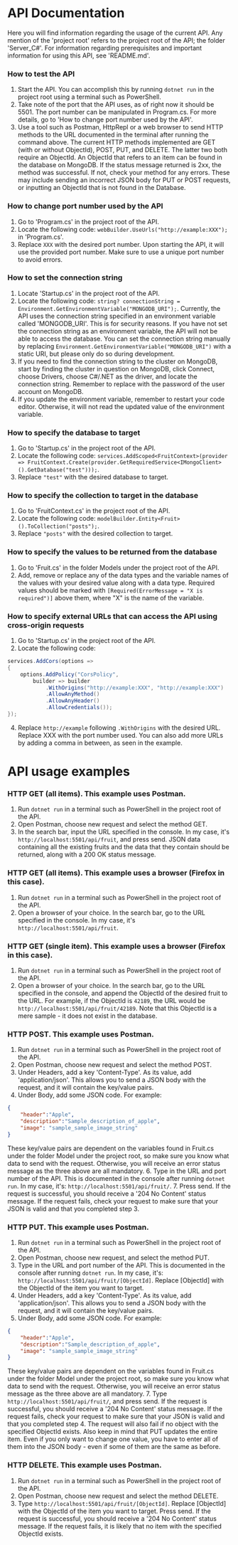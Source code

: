 API Documentation
=====================
Here you will find information regarding the usage of the current API. Any mention of the 'project root' refers to the project root of the API; the folder 'Server_C#'. For information regarding prerequisites and important information for using this API, see 'README.md'.

### How to test the API
1. Start the API. You can accomplish this by running `dotnet run` in the project root using a terminal such as PowerShell.
2. Take note of the port that the API uses, as of right now it should be 5501. The port number can be manipulated in Program.cs. For more details, go to 'How to change port number used by the API'.
3. Use a tool such as Postman, HttpRepl or a web browser to send HTTP methods to the URL documented in the terminal after running the command above. The current HTTP methods implemented are GET (with or without ObjectId), POST, PUT, and DELETE. The latter two both require an ObjectId. An ObjectId that refers to an item can be found in the database on MongoDB. If the status message returned is 2xx, the method was successful. If not, check your method for any errors. These may include sending an incorrect JSON body for PUT or POST requests, or inputting an ObjectId that is not found in the Database.

### How to change port number used by the API
1. Go to 'Program.cs' in the project root of the API.
2. Locate the following code: `webBuilder.UseUrls("http://example:XXX");` in 'Program.cs'.
3. Replace `XXX` with the desired port number. Upon starting the API, it will use the provided port number. Make sure to use a unique port number to avoid errors.

### How to set the connection string
1. Locate 'Startup.cs' in the project root of the API.
2. Locate the following code: `string? connectionString = Environment.GetEnvironmentVariable("MONGODB_URI");`. Currently, the API uses the connection string specified in an environment variable called 'MONGODB_URI'. This is for security reasons. If you have not set the connection string as an environment variable, the API will not be able to access the database. You can set the connection string manually by replacing `Environment.GetEnvironmentVariable("MONGODB_URI")` with a static URI, but please only do so during development.
3. If you need to find the connection string to the cluster on MongoDB, start by finding the cluster in question on MongoDB, click Connect, choose Drivers, choose C#/.NET as the driver, and locate the connection string. Remember to replace <password> with the password of the user account on MongoDB.
4. If you update the environment variable, remember to restart your code editor. Otherwise, it will not read the updated value of the environment variable.

### How to specify the database to target
1. Go to 'Startup.cs' in the project root of the API.
2. Locate the following code: `services.AddScoped<FruitContext>(provider => FruitContext.Create(provider.GetRequiredService<IMongoClient>().GetDatabase("test")));`.
3. Replace `"test"` with the desired database to target.

### How to specify the collection to target in the database
1. Go to 'FruitContext.cs' in the project root of the API.
2. Locate the following code: `modelBuilder.Entity<Fruit>().ToCollection("posts");`.
3. Replace `"posts"` with the desired collection to target.

### How to specify the values to be returned from the database
1. Go to 'Fruit.cs' in the folder Models under the project root of the API.
2. Add, remove or replace any of the data types and the variable names of the values with your desired value along with a data type. Required values should be marked with `[Required(ErrorMessage = "X is required")]` above them, where "X" is the name of the variable.

### How to specify external URLs that can access the API using cross-origin requests
1. Go to 'Startup.cs' in the project root of the API.
2. Locate the following code:
```csharp
services.AddCors(options => 
{
    options.AddPolicy("CorsPolicy",
        builder => builder
            .WithOrigins("http://example:XXX", "http://example:XXX")
            .AllowAnyMethod()
            .AllowAnyHeader()
            .AllowCredentials());
});
```
4. Replace `http://example` following `.WithOrigins` with the desired URL. Replace XXX with the port number used. You can also add more URLs by adding a comma in between, as seen in the example. 

API usage examples
=====================

### HTTP GET (all items). This example uses Postman.
1. Run `dotnet run` in a terminal such as PowerShell in the project root of the API.
2. Open Postman, choose new request and select the method GET.
3. In the search bar, input the URL specified in the console. In my case, it's `http://localhost:5501/api/fruit`, and press send. JSON data containing all the existing fruits and the data that they contain should be returned, along with a 200 OK status message.

### HTTP GET (all items). This example uses a browser (Firefox in this case).
1. Run `dotnet run` in a terminal such as PowerShell in the project root of the API.
2. Open a browser of your choice. In the search bar, go to the URL specified in the console. In my case, it's `http://localhost:5501/api/fruit`.

### HTTP GET (single item). This example uses a browser (Firefox in this case).
1. Run `dotnet run` in a terminal such as PowerShell in the project root of the API.
2. Open a browser of your choice. In the search bar, go to the URL specified in the console, and append the ObjectId of the desired fruit to the URL. For example, if the ObjectId is `42189`, the URL would be `http://localhost:5501/api/fruit/42189`. Note that this ObjectId is a mere sample - it does not exist in the database.

### HTTP POST. This example uses Postman. 
1. Run `dotnet run` in a terminal such as PowerShell in the project root of the API.
2. Open Postman, choose new request and select the method POST.
3. Under Headers, add a key 'Content-Type'. As its value, add 'application/json'. This allows you to send a JSON body with the request, and it will contain the key/value pairs.
4. Under Body, add some JSON code. For example:
```json
{
    "header":"Apple",
    "description":"Sample_description_of_apple",
    "image": "sample_sample_image_string"
}
```
These key/value pairs are dependent on the variables found in Fruit.cs under the folder Model under the project root, so make sure you know what data to send with the request. Otherwise, you will receive an error status message as the three above are all mandatory.
6. Type in the URL and port number of the API. This is documented in the console after running `dotnet run`. In my case, it's: `http://localhost:5501/api/fruit/`.
7. Press send. If the request is successful, you should receive a '204 No Content' status message. If the request fails, check your request to make sure that your JSON is valid and that you completed step 3.

### HTTP PUT. This example uses Postman.
1. Run `dotnet run` in a terminal such as PowerShell in the project root of the API.
2. Open Postman, choose new request, and select the method PUT.
3. Type in the URL and port number of the API. This is documented in the console after running `dotnet run`. In my case, it's: `http://localhost:5501/api/fruit/[ObjectId]`. Replace [ObjectId] with the ObjectId of the item you want to target.
4. Under Headers, add a key 'Content-Type'. As its value, add 'application/json'. This allows you to send a JSON body with the request, and it will contain the key/value pairs.
5. Under Body, add some JSON code. For example:
```json
{
    "header":"Apple",
    "description":"Sample_description_of_apple",
    "image": "sample_sample_image_string"
}
```
These key/value pairs are dependent on the variables found in Fruit.cs under the folder Model under the project root, so make sure you know what data to send with the request. Otherwise, you will receive an error status message as the three above are all mandatory.
7. Type `http://localhost:5501/api/fruit/`, and press send. If the request is successful, you should receive a '204 No Content' status message. If the request fails, check your request to make sure that your JSON is valid and that you completed step 4. The request will also fail if no object with the specified ObjectId exists. Also keep in mind that PUT updates the entire item. Even if you only want to change one value, you have to enter all of them into the JSON body - even if some of them are the same as before.

### HTTP DELETE. This example uses Postman.
1. Run `dotnet run` in a terminal such as PowerShell in the project root of the API.
2. Open Postman, choose new request and select the method DELETE.
3. Type `http://localhost:5501/api/fruit/[ObjectId]`. Replace [ObjectId] with the ObjectId of the item you want to target. Press send. If the request is successful, you should receive a '204 No Content' status message. If the request fails, it is likely that no item with the specified ObjectId exists.
